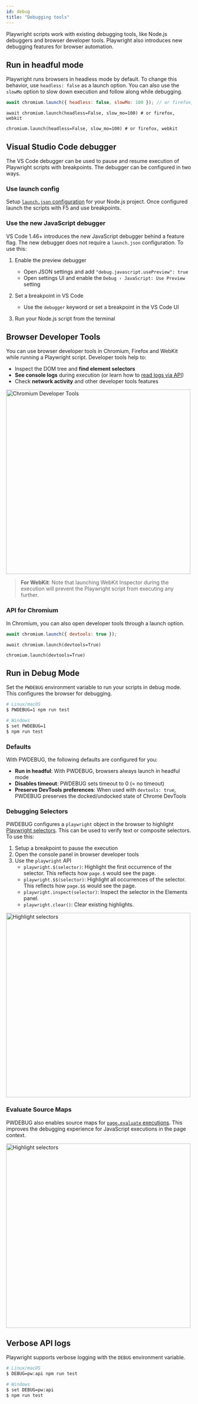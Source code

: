 ```yaml
---
id: debug
title: "Debugging tools"
---
```


Playwright scripts work with existing debugging tools, like Node.js debuggers
and browser developer tools. Playwright also introduces new debugging features
for browser automation.

<!-- TOC -->

## Run in headful mode

Playwright runs browsers in headless mode by default. To change this behavior,
use `headless: false` as a launch option. You can also use the `slowMo` option
to slow down execution and follow along while debugging.

```js
await chromium.launch({ headless: false, slowMo: 100 }); // or firefox, webkit
```

```python-async
await chromium.launch(headless=False, slow_mo=100) # or firefox, webkit

```

```python-sync
chromium.launch(headless=False, slow_mo=100) # or firefox, webkit

```

## Visual Studio Code debugger

The VS Code debugger can be used to pause and resume execution of Playwright
scripts with breakpoints. The debugger can be configured in two ways.

### Use launch config

Setup [`launch.json` configuration](https://code.visualstudio.com/docs/nodejs/nodejs-debugging)
for your Node.js project. Once configured launch the scripts with F5 and use
breakpoints.

### Use the new JavaScript debugger

VS Code 1.46+ introduces the new JavaScript debugger behind a feature flag. The
new debugger does not require a `launch.json` configuration. To use this:

1. Enable the preview debugger
    * Open JSON settings and add `"debug.javascript.usePreview": true`
    * Open settings UI and enable the `Debug › JavaScript: Use Preview` setting

1. Set a breakpoint in VS Code
    * Use the `debugger` keyword or set a breakpoint in the VS Code UI

1. Run your Node.js script from the terminal

## Browser Developer Tools

You can use browser developer tools in Chromium, Firefox and WebKit while running
a Playwright script. Developer tools help to:

* Inspect the DOM tree and **find element selectors**
* **See console logs** during execution (or learn how to [read logs via API](./verification.md#console-logs))
* Check **network activity** and other developer tools features

<a href="https://user-images.githubusercontent.com/284612/77234134-5f21a500-6b69-11ea-92ec-1c146e1333ec.png"><img src="https://user-images.githubusercontent.com/284612/77234134-5f21a500-6b69-11ea-92ec-1c146e1333ec.png" width="500" alt="Chromium Developer Tools"></img></a>

> **For WebKit**: Note that launching WebKit Inspector during the execution will
  prevent the Playwright script from executing any further.

### API for Chromium

In Chromium, you can also open developer tools through a launch option.

```js
await chromium.launch({ devtools: true });
```

```python-async
await chromium.launch(devtools=True)

```

```python-sync
chromium.launch(devtools=True)
```

## Run in Debug Mode

Set the `PWDEBUG` environment variable to run your scripts in debug mode. This
configures the browser for debugging.

```sh
# Linux/macOS
$ PWDEBUG=1 npm run test

# Windows
$ set PWDEBUG=1
$ npm run test
```

### Defaults

With PWDEBUG, the following defaults are configured for you:

* **Run in headful**: With PWDEBUG, browsers always launch in headful mode
* **Disables timeout**: PWDEBUG sets timeout to 0 (= no timeout)
* **Preserve DevTools preferences**: When used with `devtools: true`, PWDEBUG
  preserves the docked/undocked state of Chrome DevTools

### Debugging Selectors

PWDEBUG configures a `playwright` object in the browser to highlight
[Playwright selectors](./selectors.md). This can be used to verify text or
composite selectors. To use this:

1. Setup a breakpoint to pause the execution
1. Open the console panel in browser developer tools
1. Use the `playwright` API
    * `playwright.$(selector)`: Highlight the first occurrence of the selector. This reflects
      how `page.$` would see the page.
    * `playwright.$$(selector)`: Highlight all occurrences of the selector. This reflects
      how `page.$$` would see the page.
    * `playwright.inspect(selector)`: Inspect the selector in the Elements panel.
    * `playwright.clear()`: Clear existing highlights.

<a href="https://user-images.githubusercontent.com/284612/86857345-299abc00-c073-11ea-9e31-02923a9f0d4b.png"><img src="https://user-images.githubusercontent.com/284612/86857345-299abc00-c073-11ea-9e31-02923a9f0d4b.png" width="500" alt="Highlight selectors"></img></a>

### Evaluate Source Maps

PWDEBUG also enables source maps for [`page.evaluate` executions](./core-concepts.md#evaluation).
This improves the debugging experience for JavaScript executions in the page context.

<a href="https://user-images.githubusercontent.com/284612/86857568-a6c63100-c073-11ea-82a4-bfd531a4ec87.png"><img src="https://user-images.githubusercontent.com/284612/86857568-a6c63100-c073-11ea-82a4-bfd531a4ec87.png" width="500" alt="Highlight selectors"></img></a>

## Verbose API logs

Playwright supports verbose logging with the `DEBUG` environment variable.

```sh
# Linux/macOS
$ DEBUG=pw:api npm run test

# Windows
$ set DEBUG=pw:api
$ npm run test
```
